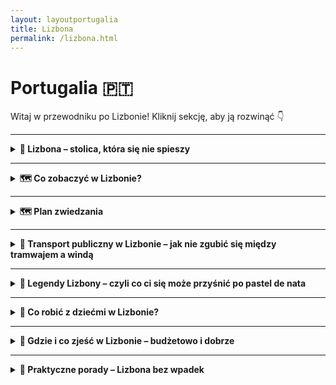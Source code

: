 ```yaml
---
layout: layoutportugalia
title: Lizbona
permalink: /lizbona.html
---
```


# Portugalia 🇵🇹 

Witaj w przewodniku po Lizbonie! Kliknij sekcję, aby ją rozwinąć 👇


---
<details>
  <summary><strong>🌉 Lizbona – stolica, która się nie spieszy</strong></summary>

  <h3>☀️ LIZBONA</h3>

  <p>
    Lizbona to taka stolica, która wzięła sobie do serca hasło „z górki lepiej widać” i postanowiła zbudować się na siedmiu wzgórzach. Efekt? Każdy spacer to trening ud, a każde zdjęcie ma w tle coś ładnego – dachy, rzekę, tramwaj albo starszego pana w kapeluszu, który akurat przysnął w słońcu. 
    Miasto ma w sobie coś dziwnie hipnotyzującego: trochę melancholii (to <em>fado</em>), trochę chaosu (to tramwaje i piesi walczący o chodnik), a trochę magii (to po prostu Lizbona).
  </p>

  <h4>📍 Dlaczego warto tu przyjechać?</h4>
  <ul>
    <li>Bo to jedno z niewielu miejsc, gdzie <strong>tramwaj z 1930 roku działa lepiej niż aplikacja pogodowa</strong>.</li>
    <li>Bo nawet jak zabłądzisz, to i tak trafisz na punkt widokowy z kawą.</li>
    <li>Bo Lizbona ma klimat: nie tylko pogodowy, ale też życiowy. Tu się nie biegnie – tu się spaceruje.</li>
    <li>Bo miasto pachnie kawą, oceanem i czasem rybą. Ale taką dobrze przyprawioną.</li>
  </ul>
  
  <h4>🧘 Styl życia – powoli, proszę pana</h4>
  <p>
    Lizbończycy to mistrzowie życia „na luzie”. Praca? Tak, ale nie za długo. Kolejka w sklepie? Można pogadać. Kawka? Koniecznie – kilka razy dziennie. 
    Tutejsze życie płynie wolno, nawet jak słońce przypieka. Gwar, muzyka, suszące się pranie i stare panie komentujące przechodniów z okien – wszystko tu ma swój rytm.
  </p>

  <h4>🎯 A teraz coś od serca:</h4>
  <ul>
    <li>Nie pytaj Lizbończyka, jak gdzieś dojść. Zamiast wskazać drogę, opowie ci historię rodzinną i zaprosi na espresso.</li>
    <li>Lizbona potrafi zmęczyć. Ale w ten dobry sposób, jak po długim spacerze w pięknym miejscu, gdzie po prostu dobrze się jest.</li>
    <li>To miasto, które nie robi show, ale i tak kradnie serce. I nie oddaje.</li>
    <li>Nikt tu nie żyje w pośpiechu, więc ty też nie musisz. Weź <em>bica</em> (małą kawę), usiądź i... po prostu popatrz.</li>
  </ul>

  <p>
    Lizbona nie jest idealna – i bardzo dobrze. Jest prawdziwa. Trochę krzywa, trochę niechlujna, bardzo ciepła. Taka, do której się wraca. I której nie trzeba rozumieć – wystarczy czuć.
  </p>

</details>


 
---

<details>
  <summary><strong>🗺️ Co zobaczyć w Lizbonie?</strong></summary>

 <details>
  <summary><strong>🏰 Alfama – czyli Lizbona zanim była Instagramem</strong></summary>

  <p>📍 Współrzędne: 38.7113° N, 9.1290° W</p>

  <p>Alfama to najstarsza dzielnica Lizbony, a zarazem taka, która wie wszystko o mieście… ale nie musi się tym chwalić. To miejsce, gdzie ulice są tak wąskie, że jeśli dwóch ludzi niesie parasole, muszą się zaprzyjaźnić. Gdyby kamienie mogły mówić, Alfama opowiedziałaby ci więcej historii niż niejeden przewodnik. Albo zespół fado po trzech kieliszkach porto.</p>

  <p>To tutaj przetrwało coś, czego nie ruszyły ani trzęsienia ziemi, ani nowoczesność, ani masowy turyzm – autentyczność. Alfama nie udaje. Tu pranie wisi między balkonami, starsze panie komentują twoje sandały, a z okien sączy się fado – czyli melancholia podana z winem i sardynką.</p>

  <p>Warto się tu zgubić. Dosłownie. Google Maps odmawia posłuszeństwa, a papierowa mapa płacze w kącie. Ale właśnie w tym chaosie kryje się urok. Znajdziesz małe kawiarenki, schodki donikąd, katedrę Sé (która wygląda jak twierdza dla mnichów-gotów), widoki z punktu Miradouro de Santa Luzia, które wyciskają łzę nawet z najtwardszego turysty. No i te tramwaje. Linie 12 i 28 jadą tu, jakby testowały zawieszenie – ale dzięki nim poznasz Alfamę w trybie "retro z zawrotami głowy".</p>

  <p>⚠️ Uwaga praktyczna: nie próbuj robić tego w klapkach. Nawierzchnia to portugalska kostka, po której ślizgasz się jak piosenkarka fado po wysokich nutach. A wieczorem? Alfama zamienia się w teatr. Lokalne knajpki (często z rodzinnym budżetem i mamą na zapleczu) serwują ci jedzenie, wino i fado – bez sceny, bez mikrofonów, bez ściemy. Po prostu magia.</p>

  <p><strong>W skrócie:</strong> Alfama to Lizbona w wersji surowej, pachnąca sardynkami, mokra od historii i niesamowicie... ludzka. Jeśli chcesz poczuć duszę miasta – właśnie tu. Ale nie pytaj jej o drogę. I tak się zgubisz.</p>
</details>

<details>
  <summary><strong>⛵ Belém – tam, gdzie Lizbona rozmawia z oceanem (i cukrem)</strong></summary>

  <p>📍 Współrzędne: 38.6956° N, 9.2064° W</p>

  <p>Belém to Lizbona w wersji imperialnej: białe marmury, wielkie pomniki i nieustanne przypominanie, że kiedyś to Portugalczycy znali pół świata na pamięć, a drugą połowę odkrywali w międzyczasie. Dzielnica położona przy ujściu Tagu wygląda trochę jak katalog UNESCO z dodatkiem bitej śmietany i lukru.</p>

  <p>Główne atrakcje? Proszę bardzo:</p>
  <ul>
    <li>🏰 <strong>Wieża Belém</strong> – fortyfikacja, która wygląda jak z bajki, ale służyła do celów jak najbardziej poważnych: bronienia miasta. Obecnie bardziej chroni turystów przed nudą.</li>
    <li>⛪ <strong>Klasztor Hieronimitów (Mosteiro dos Jerónimos)</strong> – wielki jak portugalskie ego z czasów kolonialnych. Wejdź, bo to architektoniczne cudo i duchowa wersja siłowni (sama ilość zdobień powoduje zadyszkę).</li>
    <li>🧭 <strong>Pomnik Odkrywców</strong> – czyli monument dla tych, którzy nie bali się wsiąść na drewniany statek i wypłynąć w nieznane, bez Wi-Fi i TripAdvisora. Selfie z Henrykiem Żeglarzem obowiązkowe.</li>
  </ul>

  <p>Ale nie samym kamieniem człowiek żyje. Belém to także dom <strong>Pastéis de Belém</strong> – czyli najbardziej znanych ciastek w Portugalii. Są to <em>pastéis de nata</em>, ale z metką premium i sekretną recepturą, którą znają tylko trzej mnisi i jeden piekarz z zakazem mówienia. Kolejka po nie wygląda jakby rozdawano złoto w kremie. I trochę tak jest.</p>

  <p>🚋 Dojazd? Łatwizna. Tramwaj 15 lub autobus, ale pamiętaj – tu jest tłoczno. Bardzo. Bo wszyscy chcą liznąć trochę chwały Portugalii (albo chociaż lukru z ciastka).</p>

  <p>🌊 Spacer wzdłuż Tagu to obowiązkowy reset. Odpoczniesz psychicznie po turystycznej ekscytacji i fizycznie po walce o stolik w cukierni. W tle: most 25 Kwietnia, wyglądający jak jego słynny brat z San Francisco. A pod nim... cisza i mewy. I może lekka refleksja o życiu. Albo o kolejnej porcji ciastek.</p>

  <p><strong>W skrócie:</strong> Belém to Lizbona na wypasie. Trochę historii, trochę cukru, trochę morza. Idealne na dzień, gdy chcesz się poczuć jak odkrywca, ale z klimatyzacją i dobrym jedzeniem.</p>
</details>

<details>
  <summary><strong>⛪ Klasztor Hieronimitów – gdyby kamienie mogły się popisać</strong></summary>

  <p>📍 Współrzędne: 38.6981° N, 9.2065° W</p>

  <p>Jeśli myślisz, że klasztor to smutne mury, echo modlitw i zapach kadzidła – Klasztor Hieronimitów zburzy ci ten stereotyp szybciej niż kolejka do <em>pastéis de nata</em> za rogiem. To nie jest „jakiś tam klasztor”. To <strong>monumentalne dzieło kamieniarskiej fanaberii</strong>, wybudowane z takim rozmachem, że aż żal nie zrobić sobie tu przynajmniej trzech selfie.</p>

  <p>Powstał w XVI wieku, za pieniądze z przypraw przywożonych z kolonii (czyli: goździki, cynamon, a może i trochę złota), a wygląda jak wyryty w koronkach z marmuru. Główne założenie architekta? „Zrób tak, żeby turyści nie dowierzali, że to z kamienia”. I wyszło.</p>

  <p>🔍 <strong>Na co zwrócić uwagę?</strong></p>
  <ul>
    <li>🔸 <strong>Dziedziniec</strong> – jeden z najpiękniejszych w Europie, idealny do medytacji... albo planowania, gdzie potem na obiad.</li>
    <li>🔸 <strong>Kościół Santa Maria de Belém</strong> – w środku znajduje się grób Vasco da Gamy. Możesz mu mentalnie podziękować za to, że dzięki niemu przyprawiamy dziś piernika cynamonem, a nie żwirem.</li>
    <li>🔸 <strong>Fasada</strong> – każda rzeźba, detal, gzyms i kolumienka krzyczy: „Jestem z epoki manuelińskiej! I jestem z tego dumny!”</li>
  </ul>

  <p>🎟️ <strong>Bilety</strong>: Warto kupić online, bo kolejki bywają dłuższe niż lista składników <em>pastéis de Belém</em>. W cenie ok. 10 euro, ale są też bilety łączone z Wieżą Belém i/lub MAAT-em, jeśli lubisz zestawy w stylu „wszystko naraz”.</p>

  <p>⏰ <strong>Godziny</strong>: Od 10:00 do 17:30 (zimą) lub do 18:30 (latem), ale i tak najlepiej przyjść rano, zanim tłum zacznie przypominać otwarcie IKEA z promocją na kanapy.</p>

  <p><strong>W skrócie:</strong> Klasztor Hieronimitów to must-see. Monument, który pokazuje, że Portugalia nie tylko odkrywała światy, ale też umiała je później przekształcić w kamienną opowieść pełną rozmachu. A jeśli to cię nie przekona – to dodaj, że jest blisko do <em>pastéis</em> i już nie trzeba więcej tłumaczyć.</p>
</details>

<details>
  <summary><strong>🛡️ Wieża Belém – średniowieczna strażniczka z kompleksem fotomodelki</strong></summary>

  <p>📍 Współrzędne: 38.6916° N, 9.2164° W</p>

  <p>Wieża Belém wygląda jak z bajki: zębate wieżyczki, misterne zdobienia i lokalizacja na wodzie, jakby ktoś zbudował ją wyłącznie do zdjęć na Instagram. Ale spokojnie, to nie był plan influencerów z XV wieku – to była <strong>forteca obronna</strong>, która miała chronić Lizbonę przed nieproszonymi gośćmi (czytaj: piratami i innymi entuzjastami cudzej własności).</p>

  <p>Zbudowana z białego wapienia i w stylu manuelińskim (czyli: im więcej ozdób, tym lepiej), wieża miała pokazać, że Portugalia to potęga – i pokazała. A dziś? Dziś pokazuje, że turyści kochają ciasne schody, widoczki na rzekę i selfie z historią w tle.</p>

  <p>🔍 <strong>Co warto ogarnąć:</strong></p>
  <ul>
    <li>🔸 <strong>Taras widokowy</strong> – panorama Tagu i mostu 25 Kwietnia. Idealne miejsce, by udawać, że właśnie kontemplujesz sens życia (albo planujesz, gdzie potem na piwo).</li>
    <li>🔸 <strong>Działka armatnie</strong> – symboliczne, ale przypominają: „Tu nie chodziło o ładne zdjęcia, tylko o obronę kraju”.</li>
    <li>🔸 <strong>Ornamenty</strong> – liny, krzyże, tarcze... wszystko wyciosane z rozmachem i dumą imperium.</li>
  </ul>

  <p>🎟️ <strong>Bilety</strong>: Około 6 euro. Jeśli planujesz zwiedzać też Klasztor Hieronimitów, warto kupić bilet łączony i czuć się jak mistrz logistyki. Uwaga: kolejki bywają okrutne – jak tanie linie lotnicze w sezonie.</p>

  <p>⏰ <strong>Godziny</strong>: Zazwyczaj od 10:00 do 17:30 (zimą) lub do 18:30 (latem). W poniedziałki – zamknięte, bo nawet wieże potrzebują odpoczynku.</p>

  <p><strong>Pro tip:</strong> Jeśli nie zależy Ci na wchodzeniu do środka (bo np. nie lubisz ludzi w małych przestrzeniach), sam spacer wokół wieży robi robotę. Widoki są świetne, a fotki wyglądają jak z folderu promującego Lizbonę (bo dosłownie są z folderów promujących Lizbonę).</p>

  <p><strong>W skrócie:</strong> Wieża Belém to średniowieczny odpowiednik „kontroli granicznej”, który dziś służy jako tło do tysięcy zdjęć dziennie. Ładna, symboliczna, warta odwiedzenia – choćby po to, żeby powiedzieć: „Byłem tam, gdzie zaczynało się portugalskie imperium”.</p>
</details>

<details>
  <summary><strong>🌍 Pomnik Odkrywców – "Selfie z imperium"</strong></summary>

  <p>📍 Współrzędne: 38.6938° N, 9.2055° W</p>

  <p>Patrzysz na ogromny betonowy statek z tłumem kamiennych typów i myślisz: „Ale co to za casting do marmurowego Titanica?” Otóż nie – to <strong>Padrão dos Descobrimentos</strong>, czyli Pomnik Odkrywców, postawiony ku chwale portugalskich bohaterów, którzy – bez mapy Google – żeglowali przez oceany, odkrywali nowe lądy i zwozili przyprawy, złoto i inne "souveniry".</p>

  <p>Zbudowany w 1960 roku na 500-lecie śmierci Henryka Żeglarza (czyli tego z przodu z krzyżem w ręku i miną: „Płyniemy, panowie!”), pomnik to nie tyle pomnik, co <strong>monumentalna laurka dla portugalskiego imperium</strong>. Przypomina: „Byliśmy wielcy. I mamy dowody.”</p>

  <p>🔍 <strong>Na co zwrócić uwagę:</strong></p>
  <ul>
    <li>🔸 <strong>Henryk Żeglarz</strong> na dziobie – wygląda jakby planował zdominować cały świat. Trochę mu się udało.</li>
    <li>🔸 <strong>Inni VIP-owie z epoki odkryć</strong>: Vasco da Gama, Magellan, i kilku typów od logistyki – każdy z nich ma swój moment chwały na tym „kamiennym okręcie”.</li>
    <li>🔸 <strong>Mozaika przed pomnikiem</strong> – wielka róża wiatrów i mapa odkryć, zafundowana przez RPA w czasach, kiedy było to jeszcze modne. Tu warto stanąć i powiedzieć: „Patrz, gdzie dotarli!” – a potem zorientować się, że to trochę też historia kolonializmu…</li>
  </ul>

  <p>🎟️ <strong>Bilety</strong>: Wejście na taras widokowy to ok. 6 euro. W środku jest też ekspozycja o epoce wielkich odkryć – warto jeśli lubisz stare mapy i historie typu „Jak zdobyć pół świata mając kompas i nadzieję”.</p>

  <p>⏰ <strong>Godziny</strong>: Około 10:00–18:00, zależnie od sezonu. Ostatnie wejście na górę trochę wcześniej – żeby nikt nie utknął na szczycie po ciemku.</p>

  <p>📸 <strong>Zdjęcia obowiązkowe</strong>: Z wieżą Belém w tle, z mozaiką pod stopami i, oczywiście, z Henrykiem. Pamiętaj: on się nie uśmiecha, ale Ty możesz.</p>

  <p><strong>W skrócie:</strong> Pomnik Odkrywców to betonowy hołd dla czasów, gdy Portugalia była światową potęgą morską. Trochę pompatyczny, trochę kontrowersyjny, ale bardzo fotogeniczny. Warto odwiedzić, przynajmniej żeby zrozumieć, jak bardzo ten naród kocha swoje żagle i przyprawy.</p>
</details>






<details>
  <summary><strong>🚋 Tramwaj 28 – czyli Lizbona w trybie retro</strong></summary>

  <p>📍 Start: Praça Martim Moniz → Koniec: Campo Ourique (Prazeres)</p>

  <p>Jeśli Lizbona miałaby swoją maskotkę, to nie byłby to żaden bocian, żółw czy sardynka, tylko właśnie <strong>żółty tramwaj numer 28</strong>. Ikoniczny, drewniany, skrzypiący i zdecydowanie nieklimatyzowany wehikuł czasu, który wiezie cię przez esencję miasta w rytmie: „trzymaj się poręczy, bo zaraz znikniesz za zakrętem”.</p>

  <p>Tramwaj 28 to coś więcej niż środek transportu – to <strong>atrakcja turystyczna z opcją siedzenia</strong>, która wije się przez dzielnice Alfama, Baixa, Graça i Bairro Alto. Innymi słowy: Lizbona na tacy. Tylko taca ta potrafi nagle zatrzymać się na 15 minut, bo ktoś zaparkował jak artysta.</p>

  <p>🛤️ <strong>Co zobaczysz po drodze:</strong></p>
  <ul>
    <li>🏰 <strong>Alfama</strong> – czyli uliczki tak wąskie, że tramwaj ledwo się przeciska, a ty masz wrażenie, że zaraz zetrzesz farbę z drzwi jakiegoś domku.</li>
    <li>⛪ <strong>Se (katedra)</strong> – majestatycznie wyrasta zza zakrętu. To jedno z tych miejsc, gdzie wszyscy turystom nagle zapiera dech i aparat się przegrzewa.</li>
    <li>📸 <strong>Miradouros</strong> – czyli punkty widokowe, z których nie zejdziesz, dopóki nie zrobisz selfie z dachami miasta.</li>
    <li>🎨 <strong>Bairro Alto i Baixa</strong> – od starej bohemy po centrum handlowe z duszą. Tramwaj skręca i jedziesz przez epoki.</li>
  </ul>

  <p>🎟️ <strong>Cena biletu</strong>: 1,80€ (z kartą Viva Viagem), ale jeśli kupujesz bilet u kierowcy – 3,10€ i żadnych negocjacji. Polecam <strong>24h bilet turystyczny</strong> za 6,60€, bo możesz wtedy wskakiwać i wyskakiwać do woli (na metro, tramwaje i windy też działa!).</p>

  <p>🕰️ <strong>Godziny kursowania</strong>: mniej więcej od 6:00 do 22:30, ale realnie: tramwaj przyjedzie wtedy, kiedy uzna to za słuszne. Czasem zaraz, czasem „kiedy liście opadną”.</p>

  <p>⚠️ <strong>Uwaga praktyczna:</strong> tłumy. O każdej porze. Najlepiej wsiąść rano albo przy końcowych przystankach. I trzymaj plecak z przodu – kieszonkowcy znają ten tramwaj lepiej niż rozkład jazdy.</p>

  <p><strong>W skrócie:</strong> Tramwaj 28 to Lizbona w pigułce – drewnianej, trzęsącej się i absolutnie uroczej. Nie przegap, nawet jeśli trzeba chwilę postać. A jak uda się usiąść przy oknie – to już jesteś królem transportu publicznego.</p>
</details>


<details>
  <summary><strong>🌉 Most 25 Kwietnia – Golden Gate w wersji portugalskiej</strong></summary>

  <p>📍 Współrzędne: 38.6892° N, 9.1778° W</p>

  <p>Jeśli widząc ten most pomyślałeś: „hej, to chyba San Francisco?”, to... gratulacje, nie jesteś pierwszy. Most 25 Kwietnia wygląda jak bliźniak <em>Golden Gate</em>, ale z mocnym portugalskim charakterem. Tylko tu zamiast kalifornijskiej mgły masz atlantycką bryzę i nieco mniej Tesli w korku.</p>

  <p>Zbudowany w 1966 roku jako <strong>Most Salazara</strong> (na cześć pewnego niekoniecznie sympatycznego pana-dyktatora), po Rewolucji Goździków z 1974 przemianowano go na pamiątkę obalenia dyktatury – i od tej pory jest <strong>symbolem wolności, modernizacji i wiecznych remontów</strong>.</p>

  <p>🔧 <strong>Co warto wiedzieć:</strong></p>
  <ul>
    <li>Ma prawie <strong>2,3 km długości</strong>, więc spokojnie mógłbyś tu zorganizować półmaraton z widokiem na rzekę Tag.</li>
    <li>Jest <strong>dwupoziomowy</strong>: na górze samochody, na dole pociągi. Tak, dobrze przeczytałeś – ten most brzmi, dudni i trzęsie się, jakby za chwilę miał odlecieć.</li>
    <li>Nie ma chodnika – więc nie licz na romantyczny spacer. Most podziwia się z daleka, a nie z bliska.</li>
  </ul>

  <p>📷 <strong>Najlepsze punkty widokowe:</strong></p>
  <ul>
    <li>🌊 <strong>Pomnik Chrystusa Króla</strong> po drugiej stronie rzeki (Almada) – idealny widok z góry i zdjęcie, które udaje Brazylię.</li>
    <li>🚢 <strong>Doca de Santo Amaro</strong> – klimatyczna marina, z knajpkami i stolikami, gdzie most dominuje nad horyzontem.</li>
    <li>📍 <strong>MAAT i Belém</strong> – z tych rejonów most wygląda jak dzieło sztuki współczesnej i tło do każdego porządnego selfie.</li>
  </ul>

  <p>🎫 <strong>Czy można nim przejechać?</strong> Jak najbardziej – samochodem, autobusem, pociągiem. Ale pieszo? Niestety, nie. Chyba że jesteś kontrolerem kolejowym lub masz klucz do tunelu serwisowego (ale nie próbuj – serio).</p>

  <p>📌 <strong>Fun fact:</strong> Most został zbudowany przez tę samą firmę, co Bay Bridge w San Francisco. Więc podobieństwo nie jest przypadkowe, tylko wynikło z recyklingu inżynieryjnych pomysłów.</p>

  <p><strong>W skrócie:</strong> Most 25 Kwietnia to żelazny symbol Lizbony, który najlepiej wygląda z daleka, dudni z bliska i imponuje każdemu, kto lubi konstrukcje większe od własnego ego. Nie wchodź, nie biegnij – po prostu podziwiaj.</p>
</details>


<details>
  <summary><strong>🚋 Elevador da Bica</strong></summary>
  <p>📍 Współrzędne: 38.7106° N, 9.1456° W</p>
  <p>
    Najbardziej instagramowa kolejka świata, czyli żółty wagonik, który dzielnie wspina się po stromej uliczce niczym lisboński alpinista. Łączy Rua de São Paulo z Calçada do Combro i po drodze mija murale, pranie na sznurkach, kawiarnie i turystów, którzy zastanawiają się, czy to jeszcze transport publiczny, czy już eksponat w muzeum.
  </p>
  <p>
    Wagonik kursuje od 1892 roku (czyli jest starszy niż babcine przepisy na rosół), a do dziś jest jedną z najfajniejszych atrakcji Lizbony — działa jako część miejskiej komunikacji, więc można jechać na bilecie dziennym (Zapping albo 24h). Trasa krótka, ale emocje jak na rollercoasterze. No i zdjęcia? Zawsze wychodzą jak z katalogu „Lizbona w 3 dni”.
  </p>
  <p>
    <em>Pro tip:</em> Stań na górze uliczki przy zachodzie słońca — światło, kolory i żółta kolejka tworzą razem efekt lepszy niż jakikolwiek filtr.
  </p>
</details>

   
<details>
  <summary><strong>🛗 Elevador de Santa Justa</strong></summary>
<p>📍 Współrzędne: 38.7139° N, 9.1397° W</p>
  <p>
    Gotycko-industrialna wieża w samym sercu Baixy, która wygląda jakby ktoś zaparkował kawałek wieży Eiffla po złej stronie Pirenejów. Zaprojektowana przez ucznia Gustave'a Eiffla, ta winda łączy dolną dzielnicę Baixa z górnym Bairro Alto — co oznacza, że zamiast wspinać się jak kozica po schodach, możesz wjechać z klasą i widokiem na dachy Lizbony.
  </p>
  <p>
    Sam przejazd trwa chwilę, ale warto — wnętrze retro, z metalowymi ozdobami i dźwiękiem jak z maszyny czasu. Na górze znajduje się taras widokowy (wejście osobno płatne, ale hej, panoramy w Lizbonie nigdy za wiele). Możesz też wyjść bocznym przejściem na poziom klasztoru Carmo — idealna trasa „na skróty z bonusem”.
  </p>
  <p>
    <strong>Bilety:</strong> ok. 5–6€, ale jeśli masz bilet dzienny (np. Lisboa Card lub 24h na transport), wjazd jest w cenie! Taras widokowy kosztuje osobno ok. 1,50€, płatne gotówką.
  </p>
  <p>
    <em>Pro tip:</em> Idź rano lub późnym wieczorem – w ciągu dnia są kolejki jak do fryzjera przed świętami.
  </p>
</details>

<details>
  <summary><strong>🎉 Bairro Alto</strong></summary>
  <p>📍 Współrzędne: 38.6892° N, 9.1770° W</p>
  <p>
    Bairro Alto za dnia śpi, a nocą zamienia się w najgłośniejszą imprezownię Portugalii — taka trochę alternatywna wersja Kopciuszka, tylko że w trampkach, z drinkiem w ręce i głośnikiem bluetooth. To dzielnica, która wygląda jakby nie mogła się zdecydować, czy chce być urokliwą historyczną częścią miasta, czy szalonym klubowym labiryntem. I dobrze jej z tym.
  </p>
  <p>
    W ciągu dnia możesz tu spacerować wąskimi, kolorowymi uliczkami, zajrzeć do księgarni, kawiarni albo dziwacznych sklepów z winylem, które wyglądają jakby zatrzymały się w 1978 roku. Ale po zachodzie słońca... ulice zamieniają się w jeden wielki open bar. Ludzie stoją z drinkami na ulicach (legalnie!), słychać fado, hip-hop i techno jednocześnie, a przechodzenie od baru do baru staje się nowym sportem narodowym.
  </p>
  <p>
    Znajdziesz tu wszystko: od mikroskopijnych knajpek z fado, po imprezy z DJ-em grającym z parapetu. Ceny różne — od taniego wina w plastikowym kubku po koktajle z jadalnym brokatem. Nocne życie kwitnie do 2–3 nad ranem, a potem płynnie przenosi się do pobliskich klubów, bo Bairro Alto nigdy nie mówi „dość”.
  </p>
  <p>
    <strong>Uwaga praktyczna:</strong> Jeśli szukasz ciszy i kontemplacji, to... nie tutaj. Ale jeśli chcesz poczuć prawdziwego ducha Lizbony — lekko wstawionego, roztańczonego i totalnie zakochanego w życiu — to Bairro Alto czeka z otwartymi ramionami i shotem ginjinhy.
  </p>
</details>

<details>
  <summary><strong>🏛️ Praça do Comércio</strong></summary>
  <p>📍 Współrzędne: 38.7078° N, 9.1366° W</p>
  <p>
    Jeden z najbardziej majestatycznych placów w całej Europie — i to nie są żadne podróżnicze przechwałki! Praça do Comércio, znany też jako Terreiro do Paço, to ogromny plac otoczony żółtymi budynkami z arkadami, które wyglądają jakby ktoś chciał zbudować stolicę imperium i zapomniał dodać pałacu. Kiedyś był tu królewski pałac, dopóki trzęsienie ziemi w 1755 roku nie powiedziało „reset”.
  </p>
  <p>
    Na środku dumnie stoi konny pomnik króla Józefa I (czyli pana od odbudowy Lizbony), a od strony rzeki Tag rozciąga się piękna promenada, idealna na spacer z lodem w ręku, selfie z zachodem słońca i podziwianie promów płynących do innych cudownych miejsc, gdzie też kiedyś dotarli Portugalczycy.
  </p>
  <p>
    Z jednej strony placu mamy słynny <strong>Łuk Triumfalny Rua Augusta</strong> — wygląda jak lizboński kuzyn paryskiego łuku, tylko z lepszym widokiem z góry (można wejść za kilka euro i podziwiać dachy Baixy z góry, co daje +10 do poczucia estetyki).
  </p>
  <p>
    <strong>Co tu robić?</strong> Można po prostu siedzieć i chłonąć atmosferę, można zagubić się w uliczkach wychodzących z placu, można pójść do muzeum piwa (serio), albo przejść się do pobliskiego Cais das Colunas, gdzie schody prowadzą prosto do rzeki. Idealne miejsce, żeby odpocząć między jedną porcją pastéis de nata a kolejną.
  </p>
  <p>
    <em>Pro tip:</em> Wybierz się tu wieczorem — plac jest pięknie oświetlony, a często odbywają się koncerty i pokazy świetlne. A jeśli masz szczęście, trafisz na performance z bańkami mydlanymi wielkości smartfona.
  </p>
</details>

<details>
  <summary><strong>🌄 Miradouro da Senhora do Monte </strong></summary>
  <p>📍 Współrzędne: 38.7186° N, 9.1344° W</p>
  <p>
    To nie jest zwykły punkt widokowy. To **królowa punktów widokowych w Lizbonie**. Jeśli chcesz zobaczyć całe miasto jak na dłoni – z zamkiem św. Jerzego, Tagiem, mostem 25 Kwietnia i wszystkimi czerwonymi dachami, które wyglądają jak idealnie ułożony puzzle – to właśnie tu. No dobra, może trzeba trochę pod górkę, może trzeba przesiąść się z tuk-tuka na nogi, ale efekt? Bajka.
  </p>
  <p>
    Nazwa punktu pochodzi od kapliczki Matki Boskiej z Góry (Senhora do Monte), która sobie stoi niepozornie obok i patrzy na to całe zamieszanie z dystansem świętej. Obok niej ławki, romantyczne pary, turyści robiący sto zdjęć na minutę, a czasem grajek z gitarą, który śpiewa portugalskie ballady nawet jeśli nikt nie wrzucił mu monety.
  </p>
  <p>
    Miejsce to ma też klimat bardziej lokalny niż inne punkty widokowe – nie ma tu miliona straganów z magnesami, nikt nie wciska Ci selfie sticka, a zachód słońca można przeżywać w ciszy (no chyba że trafisz na grupę zorganizowaną – wtedy wiadomo, karawana idzie dalej).
  </p>
  <p>
    <strong>Jak dojść?</strong><br>
    Możesz dojść pieszo z dzielnicy Graça (ale szykuj łydki), albo podjechać taksówką/uberem, jeśli akurat jesteś po porcji bacalhau i nie masz siły na wspinaczkę. Z centrum to jakieś 15–20 minut piechotą, z przystankami na robienie zdjęć, sapnięcie i podziwianie murali.
  </p>
  <p>
    <em>Pro tip:</em> Weź coś do picia i usiądź na murku — nie ma lepszego miejsca na przerwę niż właśnie tu. A jeśli masz szczęście i niebo jest czyste, zobaczysz nie tylko całe miasto, ale też połowę swojego Instagrama zapełnioną zdjęciami z tego jednego miejsca.
  </p>
</details>

<details>
  <summary><strong>🥮 Pastéis de Belém</strong></summary>
  <p>📍 Współrzędne: 38.6972° N, 9.2036° W</p>
  <p>
    To nie jest zwykłe ciastko. To <strong>narodowy skarb Portugalii</strong>, chroniony niemal jak przepis babci, którego nie wolno zdradzić nawet po trzech kieliszkach porto. Pastéis de Belém to oryginalna wersja słynnych pastéis de nata — czyli małych, kremowych tartaletek z ciasta francuskiego, które chrupią jak świeży sen i smakują jak złoto.
  </p>
  <p>
    Różnica? Tylko cukiernia w Belém może legalnie używać nazwy „Pastéis de Belém”, bo tylko ona zna oryginalną recepturę z klasztoru Hieronimitów z XIX wieku. Recepturę zna podobno tylko trzech cukierników, którzy przysięgali milczenie i pewnie nie rozmawiają nawet przy obiedzie.
  </p>
  <p>
    Wchodzisz do środka i… bum: ogromna, zabytkowa cukiernia z niekończącymi się salami, ceramiką na ścianach i zapachem wanilii unoszącym się w powietrzu jak pokusa. Możesz kupić na wynos, ale prawdziwe doświadczenie to usiąść przy stoliku, zamówić 2–3 sztuki (minimum), do tego bica (espresso) albo galão (kawę z mlekiem), posypać ciastko cukrem pudrem i cynamonem… i zapomnieć, że istnieje coś takiego jak dieta.
  </p>
  <p>
    <strong>Uwaga praktyczna:</strong> Kolejki są. Zawsze. Nawet we wtorek o 9 rano. Ale uwaga — są dwie kolejki: jedna do środka (na zjedzenie przy stoliku), druga do okienka z wynosem. Obie prowadzą do szczęścia, tylko inną trasą.
  </p>
  <p>
    <em>Pro tip:</em> Kup kilka na zapas. Serio. Bo po pierwszym będziesz chciał jeszcze, a potem znowu, a potem będzie żałowanie, że nie wziąłeś dziesięciu. I tak właśnie rodzi się pastelowy nałóg.
  </p>
</details>
  
  
 
<details>
  <summary><strong>🕵️ Sekretne miejsca Lizbony – czyli gdzie zbłądzić z klasą</strong></summary>

  <h4>🌳 Jardim do Torel – ogród, którego nawet Google nie ogarnia</h4>
  <p>📍 Współrzędne: 38.7198° N, 9.1411° W</p>
  <p>Ukryty ogród na wzgórzu. Cisza, cień, leżaki i widok na Lizbonę z nieoczywistej perspektywy. Miejscowi czytają książki, jedzą lody, a ty możesz poudawać, że też masz czas na życie. Idealne na regenerację psychiki po wspinaczce po Alfamie.</p>

  <h4>📚 Ler Devagar – księgarnia jak z filmu (ale bez Harry’ego Pottera)</h4>
  <p>📍 Współrzędne: 38.7033° N, 9.1782° W</p>
  <p>W środku starej drukarni w LX Factory znajdziesz księgarnię z rowerem zawieszonym pod sufitem, milionem książek i zapachem starych regałów. Nawet jeśli nie czytasz, to tu wpadnij – przynajmniej udasz intelektualistę na wakacjach.</p>

  <h4>🪜 Escadinhas de São Cristóvão – schody z duszą</h4>
  <p>📍 Współrzędne: 38.7138° N, 9.1345° W</p>
  <p>Niewielka uliczka ze schodami, muralami i klimatem lekko dzikim. Idealne miejsce na zdjęcia z duszą (albo chociaż bez tłumu). Zaczarowana przestrzeń wciśnięta gdzieś między Alfamę a Baixę – dosłownie „za rogiem”.</p>

  <h4>🏛️ Igreja de São Domingos – kościół, który przetrwał piekło (dosłownie)</h4>
  <p>📍 Współrzędne: 38.7130° N, 9.1395° W</p>
  <p>Kościół, który wygląda jak po apokalipsie. Przetrwał pożary, trzęsienia ziemi i jeszcze więcej turystów. Zniszczone kolumny, osmolone ściany – i zero tandety. Niesamowita atmosfera jak z powieści gotyckiej. Dla fanów historii i ciarków na plecach.</p>

  <h4>🧀 Manteigaria Silva – sery, szynki i zero instagramerów</h4>
  <p>📍 Współrzędne: 38.7133° N, 9.1393° W</p>
  <p>Mały sklepik w Baixie z portugalskimi delikatesami. Tutaj kupisz prawdziwe produkty lokalne, a nie to, co na lotnisku. W środku: stare lady, właściciel z wąsem i zapach sera, który wbija się w duszę. Raj dla podniebienia i doskonały punkt na zakup pamiątek, które nie są magnesem.</p>

  <h4>🐙 Tasca do Chico – fado bez cyrku</h4>
  <p>📍 Współrzędne: 38.7113° N, 9.1421° W</p>
  <p>Wciśnięty w Bairro Alto bar, gdzie fado grają lokalsi, a nie wystylizowani aktorzy z drogich kolacji. W środku ciemno, duszno, autentycznie. Można zamówić wino, posłuchać muzyki i zapomnieć, że jesteś turystą z przewodnikiem. Ale weź gotówkę – kart nie uznają i nikt się tym nie przejmuje.</p>

  <p><strong>Podsumowując:</strong> Lizbona ma duszę – i większość z niej kryje się właśnie w takich niepozornych miejscach. Omiń tłumy, skręć w boczną uliczkę, wejdź po nieoznaczonych schodkach – i nagle jesteś w innym świecie. To właśnie sekret Lizbony.</p>
</details>

</details>


---

<details>
  <summary><strong>🗺️ Plan zwiedzania</strong></summary>

<details>
  <summary><strong>📅 Plan zwiedzania Lizbony – Dzień 1</strong></summary>

  <p>Ten dzień to klasyka Lizbony. Alfama, Baixa, widoki, wąskie uliczki, tramwaje i katedra. Idealny zestaw dla tych, co lubią czuć miasto pod podeszwami – ale bez maratonu.</p>

  <h4>1. <strong>Miradouro da Senhora do Monte</strong> – panorama z efektem wow</h4>
  <p>Nie zaczynamy od byle czego – tylko od jednego z najlepszych punktów widokowych w Lizbonie. Tu zobaczysz CAŁĄ Lizbonę – dachy, rzekę, zamek i milion czerwonych dachówek. Świetne miejsce, żeby złapać orientację (i oddech po wspinaczce).</p>

  <h4>2. <strong>Miradouro da Graça</strong> – kawa z widokiem</h4>
  <p>Jak już się nacieszysz panoramą, 5 minut dalej masz kolejny punkt widokowy, ale z bonusem: kawiarnia z kawą i pastel de nata. Widok + cukier = udany poranek.</p>

  <h4>3. <strong>Zamek św. Jerzego (Castelo de São Jorge)</strong> – historia z murami</h4>
  <p>Schodzimy powoli w stronę zamku. Sam zamek to nie tylko mury – to koty, widoki, starożytne klimaty i dużo miejsca do klikania zdjęć. Bilety kup online, żeby nie stać w kolejce z połową Europy.</p>

  <h4>4. <strong>Alfama</strong> – labirynt duszy Lizbony</h4>
  <p>Po wyjściu z zamku – zanurzasz się w Alfamie. Tu się nie zwiedza – tu się błądzi z klasą. Małe bary, pranie na sznurkach, muzyka fado z balkonów. Jeśli się zgubisz – gratulacje, robisz to dobrze.</p>

  <h4>5. <strong>Katedra Sé</strong> – solidna, romańska i monumentalna</h4>
  <p>Najstarszy kościół w Lizbonie. Kanciasta, surowa i piękna. Przetrwała trzęsienia ziemi, więc pewnie przetrwa też selfie-sticki turystów. W środku chłodno i spokojnie – dobry moment na chwilę oddechu.</p>

  <h4>6. <strong>Rua Augusta i Łuk Triumfalny</strong> – deptak z rozmachem</h4>
  <p>Z katedry idziesz w stronę dolnego miasta – Baixa. Deptak Rua Augusta to Lizbona na elegancko – kafelki na ziemi, muzycy uliczni, sklepy, kawiarnie i monumentalny łuk na końcu, z którego można wdrapać się na górę i zobaczyć rzekę z bliska (prawie).</p>

  <h4>7. <strong>Praça do Comércio</strong> – plac z rzeką w tle</h4>
  <p>Wychodzisz z łuku i bum – oto gigantyczny plac, który kiedyś był centrum handlowym imperium. Dziś to przestrzeń z fontanną, tramwajami, ławkami i... restauracjami, których lepiej unikać (patrz: porady praktyczne). Widok na rzekę Tejo – bezcenny.</p>

  <h4>8. <strong>Elevador de Santa Justa</strong> – winda z żelaza i fantazji</h4>
  <p>Jeśli jeszcze masz siłę w nogach – podejdź do tej secesyjnej wieży-windy, z której rozciąga się widok na całe Baixa i Alfamę. Można też wjechać – ale warto obejść ją z góry przez ruinę Convento do Carmo, żeby uniknąć kolejki. Spryciarze tak robią.</p>

  <h4>9. <strong>Chiado i Bairro Alto</strong> – knajpki, piosenki i klimat</h4>
  <p>Wieczorem czas na przejście przez elegancki Chiado i wspięcie się do Bairro Alto – dzielnicy, która wieczorem budzi się do życia. Tu znajdziesz bary, fado, sangrię i sardynki prosto z grilla. Albo chociaż coś do przegryzienia z widokiem na dachy Lizbony.</p>

  <p><strong>To był intensywny, ale zrównoważony dzień – bez teleportacji, bez kilometrów pod wiatr. Tylko Lizbona w najlepszym wydaniu, krok po kroku.</strong></p>
</details>


<details>
  <summary><strong>📅 Plan zwiedzania Lizbony – Dzień 2</strong></summary>

  <p>Dziś wsiadamy w tramwaj, pociąg lub autobus i jedziemy do <strong>Belém</strong> – czyli dzielnicy odkrywców, klasztorów, mostów i rzeczy, które wyglądają jak z bajki (ale nie są – to prawdziwe perełki UNESCO i historia Portugalii w pigułce).</p>

  <h4>1. <strong>Most 25 Kwietnia (Ponte 25 de Abril)</strong> – złudzenie z San Francisco</h4>
  <p>Nie, to nie Golden Gate. To portugalska wersja, która wygląda znajomo, ale jest po swojemu piękna. Najlepiej podziwiać z oddali, z nabrzeża Belém. Most i rzeka Tejo robią klimat na cały dzień.</p>

  <h4>2. <strong>Pomnik Odkrywców (Padrão dos Descobrimentos)</strong> – kamienna epopeja</h4>
  <p>Monumentalna rzeźba żagla z ekipą Vasco da Gamy i spółki. Jeśli chcesz zrozumieć, jak bardzo Portugalczycy lubią się chwalić swoją morską historią – to idealne miejsce. Bonus: można wejść na górę i mieć widok w pakiecie.</p>

  <h4>3. <strong>Wieża Belém (Torre de Belém)</strong> – bajkowa strażniczka rzeki</h4>
  <p>To ta słynna wieża, co zawsze jest na magnesach. Stoi w rzece, wygląda jak gotowa do odpłynięcia i była kiedyś fortem. Dziś to absolutny must-see. A jak trafisz na przypływ – wygląda jeszcze bardziej magicznie.</p>

  <h4>4. <strong>Pastéis de Belém</strong> – ciastko, które zmienia życie</h4>
  <p>Nie da się być w Belém i nie zjeść tych ciastek. To tu wymyślono oryginalne pastel de nata – i serio, różnią się od tych w centrum. Kolejka długa, ale idzie szybko. Można też kupić na wynos i schrupać z widokiem na rzekę.</p>

  <h4>5. <strong>Klasztor Hieronimitów (Mosteiro dos Jerónimos)</strong> – złoto architektury manuelińskiej</h4>
  <p>Gigantyczny, misterny, biały klasztor z krużgankiem, który wygląda jak pałac z marzeń. W środku Vasco da Gama i epicka atmosfera. Wejście do kościoła za darmo, krużganki płatne – ale warto!</p>

  <h4>6. <strong>Muzeum Powozów (Museu Nacional dos Coches)</strong> – złote karocy i odrobina absurdu</h4>
  <p>Jeśli myślisz, że muzeum z samymi powozami to nuda – bardzo się zdziwisz. Złote karoce z rzeźbami, skrzydłami i smokami. Trochę jakby barok i Disneyland wpadli na wspólny projekt. Nie tylko dla fanów koni i koron.</p>

  <h4>7. <strong>MAAT – Muzeum Sztuki, Architektury i Technologii</strong> – futurystyczna fala</h4>
  <p>Jeśli masz jeszcze siłę i ochotę na coś nowoczesnego – to muzeum przyciąga bardziej swoją formą niż treścią. Budynek przypomina falę, po której możesz wejść i podziwiać rzekę z innej perspektywy. Super miejsce na odpoczynek i zdjęcia.</p>

  <h4>8. <strong>Rejs po Tagu (opcjonalnie)</strong> – Lizbona z wody</h4>
  <p>Jeśli wieczorem chcesz inaczej spojrzeć na miasto – rejs po rzece to świetna opcja. Zachód słońca, most, wieża Belém i klasztor z pokładu statku – brzmi turystycznie, ale daje radę.</p>

  <p><strong>Dzień pełen słońca, wody, kamienia i ciastkowej ekstazy. Wszystko w jednej dzielnicy, wszystko blisko siebie – tylko dobre buty i dobry apetyt potrzebne.</strong></p>
</details>

</details>

---

<details>
  <summary><strong>🚋 Transport publiczny w Lizbonie – jak nie zgubić się między tramwajem a windą</strong></summary>

  <h4>🚌 Czym się tu jeździ?</h4>
  <ul>
    <li><strong>Metro</strong> – czyste, szybkie, klimatyzowane. Czasem masz wrażenie, że wsiadasz do statku kosmicznego, a nie do transportu miejskiego. Cztery linie, kolory jak w grze planszowej: czerwona, żółta, zielona, niebieska.</li>
    <li><strong>Autobusy</strong> – dojadą wszędzie, gdzie nie dojedzie metro. Czasem zawracają kota ogonem po trasach, których nie ogarniesz bez aplikacji, ale są solidne.</li>
    <li><strong>Tramwaje</strong> – klasyki! Zwłaszcza żółty tramwaj nr 28 – tłoczny, trzęsie, ale jak nie pojedziesz, to jakbyś nie był w Lizbonie.</li>
    <li><strong>Elevadores</strong> – czyli windy miejskie, co wożą cię pod górkę. Taki funikular, tylko krótszy. Słynne: Elevador da Bica, Glória i Lavra.</li>
    <li><strong>Promy</strong> – jak chcesz wyskoczyć na drugi brzeg Tagu i udawać lokalnego, wskakuj na prom do Cacilhas. Widoki 10/10.</li>
  </ul>

  <h4>🎫 Bilety i systemy – nie daj się zaskoczyć</h4>
  <p>Podstawą przeżycia w Lizbonie jest <strong>karta Viva Viagem</strong> (zielono-biała lub niebieska, nie przejmuj się kolorem – działają tak samo). Można ją kupić na każdej większej stacji metra za 0,50 € i doładowywać.</p>

  <ul>
    <li><strong>Najwygodniej: 24h bilet</strong> za ok. 6,80 € – obejmuje metro, autobusy, tramwaje i windy. Za ok. 10,70 € – z promami i pociągami CP w obrębie miasta.</li>
    <li><strong>Pojedynczy przejazd</strong> kosztuje 1,80 € metrem lub 2 € w tramwaju (w automacie taniej).</li>
    <li><strong>UWAGA</strong>: u kierowcy tramwaju/autobusu zapłacisz więcej – i tylko gotówką. Nie rób tego. Kup bilet wcześniej.</li>
  </ul>

  <h4>📲 Aplikacje, które ratują życie</h4>
  <ul>
    <li><strong>Moovit</strong> – najlepszy GPS po lizbońsku. Pokaże, gdzie jesteś i czym dojechać.</li>
    <li><strong>NAViLisboa</strong> – oficjalna apka miejskiego transportu (dla hardkorowców).</li>
    <li><strong>Lisboa Viva</strong> – do zarządzania swoją kartą, jak poczujesz się już lokalnym emerytem z planem miesięcznym.</li>
  </ul>

  <h4>🧠 Porady dla turystów (czyli rzeczy, o których lokalni nie mówią, bo już dawno zapomnieli):</h4>
  <ul>
    <li>W tramwaju 28 jest więcej turystów niż w kasie biletowej – uważaj na kieszonkowców.</li>
    <li>Nie próbuj wchodzić do windy Glória z walizką – ludzie cię znienawidzą.</li>
    <li>Prom do Cacilhas to najlepszy tani „rejs po Tagu” – a nie kosztuje tyle, co turystyczny stateczek.</li>
    <li>Windy i tramwaje potrafią mieć przerwy techniczne – jak są strajki, wszyscy dowiadują się dopiero rano, więc… bądź elastyczny.</li>
    <li>Transport działa mniej intensywnie w niedziele – nie licz na autobus co 5 minut.</li>
  </ul>

  <p><strong>Podsumowując:</strong> Lizbona da się ogarnąć. Z Viva Viagem, dobrą aplikacją i lekkim dystansem do rzeczywistości – dojedziesz wszędzie, a nawet zdążysz zrobić zdjęcia po drodze. No i pamiętaj – jeśli tłok, to znaczy, że jesteś w dobrym miejscu.</p>
</details>




---

<details>
  <summary><strong>👻 Legendy Lizbony – czyli co ci się może przyśnić po pastel de nata</strong></summary>

  <h4>🐦 Kruki świętego Wincentego – ptasie legendy poziom Portugalia</h4>
  <p>Podobno dwa kruki towarzyszyły transportowi relikwii św. Wincentego – patrona Lizbony – aż z Kadyksu do wzgórza, na którym dziś stoi katedra Sé. I wiecie co? Te ptaki podobno go eskortowały aż do samego końca. Jakby Uber nie działał. Od tej pory kruki pojawiają się w herbie miasta – i teraz nikt nie narzeka, że to ptaki przynoszą pecha. W Lizbonie przynoszą świętość.</p>

  <h4>🏰 Alfama i zaklęty zamek – czyli duchy na emeryturze</h4>
  <p>Mówią, że pod Castelo de São Jorge kryją się tunele z czasów Maurów i średniowieczne skarby. A że każdy skarb potrzebuje opiekuna, to podobno po nocy snują się tam duchy żołnierzy i starych królów. Jeśli więc słyszysz skrzypienie i jęki – to nie twoje kolana po wspinaczce. To historia. Może lekko nawiedzona, ale historia.</p>

  <h4>🦀 Diabeł z Alfamy – kto zamówił piekło?</h4>
  <p>W jednej z wąskich uliczek Alfamy żył sobie człowiek, który sprzedał duszę diabłu. Klasyka. Ale kiedy przyszło do transakcji, tenże jegomość zaprosił diabła na kolację z winem i sardynkami. Zgodnie z legendą – ucztowali tak długo, że diabeł… zapomniał zabrać duszy. Moralnie podejrzane? Może. Ale skuteczne. I bardzo portugalskie.</p>

  <h4>🪦 Nawiedzony tramwaj 28 – jazda w jedną stronę</h4>
  <p>Podobno kiedyś, o trzeciej nad ranem, tramwaj linii 28 przejechał trasę bez motorniczego. Światła świeciły, dzwonek brzmiał, a wewnątrz siedziała tylko jedna staruszka. Zniknęła, gdy tramwaj wjechał na wzgórze Graça. Czy to duch, czy bardzo zmęczony turysta – nie wiadomo. Ale może lepiej o 3:00 spać.</p>

  <h4>⛵ Vasco da Gama i święta pomyłka</h4>
  <p>Kiedy Vasco szykował się do swojej słynnej wyprawy do Indii, ponoć miał sen, w którym Bóg kazał mu nie płynąć. Ale Vasco da Gama był Portugalczykiem, więc: poszedł pod prąd, zignorował sen – i popłynął. Dzięki temu mamy przyprawy, odkrycia geograficzne i… legendę, że czasem trzeba zignorować nadprzyrodzone ostrzeżenia. Co może pójść nie tak, prawda?</p>

  <p><strong>Podsumowanie:</strong> Lizbona nie tylko pachnie oceanem i pastelami – ona żyje opowieściami. Duchy, kruki, tramwaje-widma i diabelskie kolacje – a wszystko to między jedną kawą a zachodem słońca. Przypadek? Nie sądzę.</p>
</details>


---

<details>
  <summary><strong>👶 Co robić z dziećmi w Lizbonie?</strong></summary>

  <p>Lizbona z dziećmi? Jasne! Miasto jest wprawdzie górzyste jak emocje nastolatka, ale ma mnóstwo atrakcji, które nie doprowadzą maluchów (ani dorosłych) do furii. Oto lista miejsc, gdzie dzieci się nie znudzą, a rodzice może nawet wypiją kawę w spokoju.</p>

  <ul>
    <li><strong>🌊 Oceanarium (Oceanário de Lisboa)</strong> – absolutny hit. Gigantyczne akwarium, w którym można spotkać rekina, płaszczkę, pingwina i rybkę, której imienia nikt nie zna. Działa uspokajająco na dzieci i dorosłych. Dobrze klimatyzowane = raj w letnie upały.</li>

    <li><strong>🛝 Parki i place zabaw</strong> – Lizbona zna się na bujaczkach i zjeżdżalniach. Polecamy <em>Jardim da Estrela</em> – piękny park z miejscem na zabawę, kawę i święty spokój. Plus: pawie, które udają, że są atrakcją turystyczną.</li>

    <li><strong>🚋 Przejażdżka tramwajem 28</strong> – dzieciaki traktują to jak lunapark. Wjeżdża pod górkę, skręca z piskiem, a czasem pasażerowie piszczą razem z nim. Przy okazji można zwiedzić pół miasta, siedząc.</li>

    <li><strong>🧸 Museu da Marioneta (Muzeum Marionetek)</strong> – mało znane, ale świetne miejsce, gdzie dzieci mogą obejrzeć lalki z całego świata. Niektóre śmieszne, niektóre creepy, ale nikt się nie nudzi.</li>

    <li><strong>🚂 Pociągiem nad ocean</strong> – szybki wypad do <em>Cascais</em> pociągiem z widokiem na fale – dzieci patrzą za okno, rodzice na zegarek i wszyscy są zadowoleni. Na miejscu: plaża, gofry i mewy w roli darmowych atrakcji.</li>

    <li><strong>🎠 Zoo w Lizbonie</strong> – klasyka gatunku. Ma dżunglę linową, pokaz delfinów i... kolejkę linową, z której można zobaczyć wszystko z góry. I tak – są żyrafy. Zawsze robią wrażenie.</li>

    <li><strong>🍰 Ciastka z Belém</strong> – nie tylko dla dorosłych. Jak dziecko spróbuje, będzie chciało drugie. Jak nie spróbuje, i tak zabierze twoje.</li>
  </ul>

  <p>Podsumowując – Lizbona to nie tylko bruk, katedry i kawy na stojąco. To także miasto, które potrafi zająć dzieci, nie wykańczając rodziców. A jeśli dzieci zasną w tramwaju – to jest właśnie ten moment, kiedy możesz się zakochać w Lizbonie jeszcze bardziej.</p>
</details>





---

<details>
  <summary><strong>🍴 Gdzie i co zjeść w Lizbonie – budżetowo i dobrze</strong></summary>

  <p>Lizbona może wyglądać drogo, ale da się tam jeść smacznie i tanio. Trzeba tylko wiedzieć, gdzie nie wdepnąć w pułapkę typu „trzy sardynki za 30 euro” i gdzie karmią lepiej niż w domu. Poniżej kilka miejscówek i dań, które nie zrujnują portfela, a napełnią żołądek z godnością.</p>

  <h4>🥘 Co warto spróbować:</h4>
  <ul>
    <li><strong>Bifana</strong> – buła z marynowaną wieprzowiną, czyli portugalski fast-food. Tania, sycąca, niepozorna. Zjadasz, wycierasz brodę, idziesz dalej.</li>
    <li><strong>Pastéis de nata</strong> – słynne ciastka z kremem. Ciepłe, karmelizowane, z cynamonem. Bierz od razu dwa – pierwszy zniknie, zanim dojdziesz do rogu.</li>
    <li><strong>Bacalhau à Brás</strong> – dorsz z jajkiem i ziemniakami. Wygląda dziwnie, smakuje genialnie. Portugalczycy twierdzą, że mają 365 przepisów na dorsza – ten jest jednym z lepszych.</li>
    <li><strong>Sardinhas assadas</strong> – grillowane sardynki, koniecznie w sezonie (maj–czerwiec), najlepiej z plastikowego talerza i winem w plastikowym kubku. Tego się nie zapomina.</li>
  </ul>

  <h4>💸 Gdzie zjeść bez kredytu hipotecznego:</h4>
  <ul>
    <li><strong><em>O Trevo</em> (Praça Luís de Camões)</strong> – kultowa bifana za grosze. Słynna, bo jadł tu Anthony Bourdain, ale lokal nie zdążył od tego zdrożeć. Malutko, tłoczno, pysznie.</li>

    <li><strong><em>Time Out Market</em> (Mercado da Ribeira)</strong> – niby turystyczne, ale można tam przekąsić coś budżetowego (np. pastel de nata za euro z hakiem) i posmakować dań z wielu kuchni. Wspólne stoły, dużo ludzi, hałas – jak w stołówce, tylko wszystko smaczne.</li>

    <li><strong><em>As Bifanas do Afonso</em></strong> – kolejne kultowe miejsce z bułą z wieprzowiną. Jedzenie na szybko, tanio i dobrze. Jak nie masz czasu – to tu.</li>

    <li><strong><em>Zé da Mouraria</em></strong> – lokal dla lokalsów, gdzie porcje są wielkości dziecka, a ceny nadal ziemskie. Trzeba poczekać w kolejce i od razu zamawiać wszystko, bo głodni czekają za tobą.</li>

    <li><strong><em>Cervejaria Ramiro</em></strong> – jeśli chcesz zjeść owoce morza, a nie zbankrutować. Ceny umiarkowane jak na jakość. Kraby, krewetki, masło czosnkowe i hałas – czyli lizboński luksus na luzie.</li>
  </ul>

  <p>Pro tip: unikaj restauracji z kolorowymi zdjęciami dań w menu i naganiaczami na chodniku – to nie muzeum, nie musi być aż tak kolorowo. Najlepsze miejsca są zazwyczaj niepozorne i pełne starszych panów w swetrach. To dobry znak.</p>
</details>




---
<details>
  <summary><strong>🧭 Praktyczne porady – Lizbona bez wpadek</strong></summary>

  <h4>👜 Co warto przywieźć z Lizbony:</h4>
  <ul>
    <li><strong>Konserwy rybne</strong> – tak, serio. Piękne puszki z tuńczykiem, sardynkami czy dorszem to klasyk. Smaczne, stylowe, nie rozleją się w walizce.</li>
    <li><strong>Wino Porto albo Vinho Verde</strong> – lekkie, tanie, portugalskie. Jak nie masz miejsca – kup butelkę na miejscu i wypij, żeby nie dźwigać.</li>
    <li><strong>Kafelki azulejos</strong> – nie te kradzione ze ścian, tylko nowe z targów lub sklepików. Idealne na podstawkę pod kubek i rozmowy przy stole.</li>
    <li><strong>Rękodzieło z korka</strong> – torby, portfele, breloki. Ekologiczne i na granicy kiczu, ale Portugalia to jedyny kraj, gdzie to się broni.</li>
    <li><strong>Pastéis de nata na wynos</strong> – tylko upewnij się, że nie zgnieciesz ich w plecaku obok klapek i głośnika bluetooth.</li>
  </ul>

  <h4>🚫 Czego unikać:</h4>
  <ul>
    <li><strong>Restauracji z naganiaczami</strong> – to nigdy nie wróży dobrze. Jeśli ktoś musi cię błagać o wejście, to pewnie nie po jedzenie.</li>
    <li><strong>„Bezpłatnych” przekąsek</strong> – chleb, oliwki, masło – na stole wyglądają niewinnie, ale potem doliczą za nie kilka euro. Można odmówić, nikt się nie obrazi.</li>
    <li><strong>Taksówek bez taksometru</strong> – tak, Uber działa, tak – warto go używać. Taksówki bywają kreatywne przy liczeniu kilometrów.</li>
    <li><strong>Wspinaczki w klapkach</strong> – Lizbona to miasto wzgórz i kocich łbów. Klapki to pomyłka. Weź coś z podeszwą, chyba że chcesz zjechać uliczką jak pingwin.</li>
  </ul>

  <h4>💳 Karta czy gotówka?</h4>
  <p>W większości miejsc zapłacisz kartą – nawet za pastel de nata. Ale <strong>gotówka się przyda</strong> w małych sklepikach, na targach i w niektórych pastelariach. Dobrze mieć kilka euro na czarną godzinę – albo na espresso za 80 centów.</p>

  <h4>📶 Internet i Wi-Fi:</h4>
  <p>Wi-Fi dostępne praktycznie wszędzie – od kawiarni po tramwaje. Jeśli potrzebujesz więcej, lokalna karta SIM kosztuje grosze. Operatorzy jak MEO czy Vodafone oferują pakiety na kilka dni. Idealne, jeśli chcesz wrzucać zdjęcia codziennie i nie zbankrutować.</p>

  <h4>🧠 Dorzucamy coś od siebie – złote rady od przechodnia z Alfamy:</h4>
  <ul>
    <li><strong>Weź okulary przeciwsłoneczne</strong> – nie dla stylu, tylko dla przetrwania. Słońce w Lizbonie potrafi wypalić siatkówkę jeszcze przed południem.</li>
    <li><strong>Nie lekceważ wind</strong> – jeśli widzisz windę miejską (Elevador), skorzystaj. Działa na bilet z metra, a oszczędza płuca i cierpliwość.</li>
    <li><strong>Nie panikuj, gdy zgubisz się w Alfamie</strong> – wszyscy się gubią. To jak rytuał. W końcu trafisz na fado albo wino i wszystko się ułoży.</li>
    <li><strong>Nie bój się języka</strong> – Portugalczycy są cierpliwi, uśmiechnięci i często mówią po angielsku lepiej niż my po polsku w poniedziałek rano.</li>
  </ul>

  <p>Lizbona to miasto, które można pokochać od pierwszego espresso. Wystarczy iść z prądem (lub tramwajem 28) i nie brać wszystkiego zbyt serio. To działa.</p>
</details>

